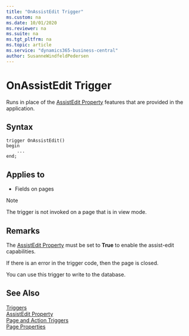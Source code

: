 ```yaml
---
title: "OnAssistEdit Trigger"
ms.custom: na
ms.date: 10/01/2020
ms.reviewer: na
ms.suite: na
ms.tgt_pltfrm: na
ms.topic: article
ms.service: "dynamics365-business-central"
author: SusanneWindfeldPedersen
---
```


# OnAssistEdit Trigger

Runs in place of the [AssistEdit Property](../properties/devenv-assistedit-property.md) features that are provided in the application.  

## Syntax  

```AL
trigger OnAssistEdit()
begin
    ...
end;
``` 

## Applies to

- Fields on pages  

> [!NOTE]  
> The trigger is not invoked on a page that is in view mode<!--NAV in the [!INCLUDE[nav_web](../includes/nav_web_md.md)]-->.  

## Remarks

The [AssistEdit Property](../properties/devenv-assistedit-property.md) must be set to **True** to enable the assist-edit capabilities.

If there is an error in the trigger code, then the page is closed.  

You can use this trigger to write to the database.  

## See Also  

[Triggers](devenv-triggers.md)  
[AssistEdit Property](../properties/devenv-assistedit-property.md)  
[Page and Action Triggers](devenv-page-and-action-triggers.md)  
[Page Properties](../properties/devenv-page-properties.md)  